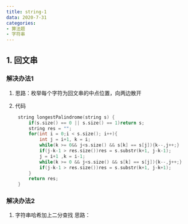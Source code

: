 ```yaml
---
title: string-1
data: 2020-7-31
categories:
- 算法题
- 字符串
---
```



## 1. 回文串

### 解决办法1

1. 思路：枚举每个字符为回文串的中点位置，向两边散开
2. 代码

   ```c++
    string longestPalindrome(string s) {
        if(s.size() == 0 || s.size() == 1)return s;
        string res = "";
        for(int i = 0;i < s.size(); i++){
            int j = i+1, k = i;
            while(k >= 0&& j<s.size() && s[k] == s[j]){k--,j++;}
            if(j-k-1 > res.size())res = s.substr(k+1, j-k-1);
            j = i+1 ,k = i-1;
            while(k >= 0 && j<s.size() && s[k] == s[j]){k--,j++;}
            if(j-k-1 > res.size())res = s.substr(k+1, j-k+1);
        }
        return res;
    }

   ```

### 解决办法2

1. 字符串哈希加上二分查找 思路：
   